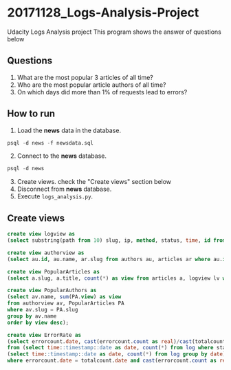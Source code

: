 # 20171128_Logs-Analysis-Project
Udacity Logs Analysis project
This program shows the answer of questions below

## Questions
1. What are the most popular 3 articles of all time?
2. Who are the most popular article authors of all time?
3. On which days did more than 1% of requests lead to errors?

## How to run
1. Load the **news** data in the database.
```sql
psql -d news -f newsdata.sql
```
2. Connect to the **news** database.
```sql
psql -d news
```
3. Create views.
check the "Create views" section below
4. Disconnect from **news** database.
5. Execute `logs_analysis.py`.

## Create views
```sql
create view logview as
(select substring(path from 10) slug, ip, method, status, time, id from log);
```

```sql
create view authorview as
(select au.id, au.name, ar.slug from authors au, articles ar where au.id = ar.author);
```

```sql
create view PopularArticles as
(select a.slug, a.title, count(*) as view from articles a, logview lv where a.slug = lv.slug group by a.slug, a.title order by view desc);
```

```sql
create view PopularAuthors as
(select av.name, sum(PA.view) as view
from authorview av, PopularArticles PA
where av.slug = PA.slug
group by av.name
order by view desc);
```

```sql
create view ErrorRate as
(select errorcount.date, cast(errorcount.count as real)/cast(totalcount.count as real) errorrate 
from (select time::timestamp::date as date, count(*) from log where status != '200 OK' group by date) as errorcount, 
(select time::timestamp::date as date, count(*) from log group by date) as totalcount 
where errorcount.date = totalcount.date and cast(errorcount.count as real)/cast(totalcount.count as real) > 0.01);
```
